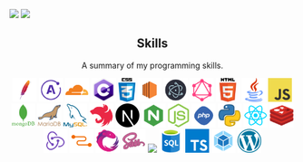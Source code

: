 ![](https://hit.yhype.me/github/profile?user_id=104807563)
![](https://komarev.com/ghpvc/?username=jossdev&color=blueviolet&style=flat-square)
<h2 align="center">Skills</h2>
<p align="center">A summary of my programming skills.</p>

<p align="center">
  <img src='https://raw.githubusercontent.com/JossDev/JossDev/main/skills/apache.png' height='42px'/>
  <img src='https://raw.githubusercontent.com/JossDev/JossDev/main/skills/apollo.png' height='42px'/>
  <img src='https://raw.githubusercontent.com/JossDev/JossDev/main/skills/cloudflare.png' height='42px'/>
  <img src='https://raw.githubusercontent.com/JossDev/JossDev/main/skills/csharp.png' height='42px'/>
  <img src='https://raw.githubusercontent.com/JossDev/JossDev/main/skills/css.png' height='42px'/>
  <img src='https://raw.githubusercontent.com/JossDev/JossDev/main/skills/ec2.png' height='42px'/>
  <img src='https://raw.githubusercontent.com/JossDev/JossDev/main/skills/electron.png' height='42px'/>
  <img src='https://raw.githubusercontent.com/JossDev/JossDev/main/skills/graphql.png' height='42px'/>
  <img src='https://raw.githubusercontent.com/JossDev/JossDev/main/skills/html.png' height='42px'>
  <img src='https://raw.githubusercontent.com/JossDev/JossDev/main/skills/java.png' height='42px'>
  <img src='https://raw.githubusercontent.com/JossDev/JossDev/main/skills/javascript.jpg' height='42px'>
  <img src='https://raw.githubusercontent.com/JossDev/JossDev/main/skills/mongo.png' height='42px'>
  <img src='https://raw.githubusercontent.com/JossDev/JossDev/main/skills/mariadb.png' height='42px'>
  <img src='https://raw.githubusercontent.com/JossDev/JossDev/main/skills/mysql.png' height='42px'>
  <img src='https://raw.githubusercontent.com/JossDev/JossDev/main/skills/nestjs.png' height='42px'/>
  <img src='https://raw.githubusercontent.com/JossDev/JossDev/main/skills/nextjs.png' height='42px'/>
  <img src='https://raw.githubusercontent.com/JossDev/JossDev/main/skills/Nginx.png' height='42px'/>
  <img src='https://raw.githubusercontent.com/JossDev/JossDev/main/skills/nodejs.png' height='42px'>
  <img src='https://raw.githubusercontent.com/JossDev/JossDev/main/skills/php.png' height='42px'>
  <img src='https://raw.githubusercontent.com/JossDev/JossDev/main/skills/python.png' height='42px'>
  <img src='https://raw.githubusercontent.com/JossDev/JossDev/main/skills/react.png' height='42px'>
  <img src='https://raw.githubusercontent.com/JossDev/JossDev/main/skills/redis.webp' height='42px'>
  <img src='https://raw.githubusercontent.com/JossDev/JossDev/main/skills/redux.svg' height='42px'>
  <img src='https://raw.githubusercontent.com/JossDev/JossDev/main/skills/relay.svg' height='42px'>
  <img src='https://raw.githubusercontent.com/JossDev/JossDev/main/skills/rxjs.png' height='42px'>
  <img src='https://raw.githubusercontent.com/JossDev/JossDev/main/skills/sass.png' height='42px'>
  <img src='https://raw.githubusercontent.com/JossDev/JossDev/main/skills/solidity.png' height='42px'>
  <img src='https://raw.githubusercontent.com/JossDev/JossDev/main/skills/sql.png' height='42px'>
  <img src='https://raw.githubusercontent.com/JossDev/JossDev/main/skills/typescript.png' height='42px'>
  <img src='https://raw.githubusercontent.com/JossDev/JossDev/main/skills/webpack.svg' height='42px'>
  <img src='https://raw.githubusercontent.com/JossDev/JossDev/main/skills/wp.png' height='42px'>
</p>
